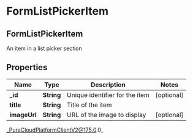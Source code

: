 # FormListPickerItem

## FormListPickerItem
An item in a list picker section

## Properties

|Name | Type | Description | Notes|
|------------ | ------------- | ------------- | -------------|
| **_id** | **String** | Unique identifier for the item | [optional] |
| **title** | **String** | Title of the item | |
| **imageUrl** | **String** | URL of the image to display | [optional] |



_PureCloudPlatformClientV2@175.0.0_
